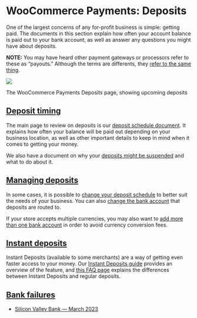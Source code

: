 # WooCommerce Payments: Deposits

One of the largest concerns of any for-profit business is simple: getting paid. The documents in this section explain how often your account balance is paid out to your bank account, as well as answer any questions you might have about deposits.

**NOTE:** You may have heard other payment gateways or processors refer to these as “payouts.” Although the terms are differents, they [refer to the same thing](https://woocommerce.com/document/payments/faq/deposits-and-payouts/).

![](https://woocommerce.com/wp-content/uploads/2022/10/Screenshot-taken-on-2022-10-28-at-18.10.44-UTC@2x.png)

The WooCommerce Payments Deposits page, showing upcoming deposits

## [Deposit timing](#deposit-timing)

The main page to review on deposits is our [deposit schedule document](https://woocommerce.com/document/payments/faq/deposit-schedule/). It explains how often your balance will be paid out depending on your business location, as well as other important details to keep in mind when it comes to getting your money.

We also have a document on why your [deposits might be suspended](https://woocommerce.com/document/payments/faq/deposits-suspended/) and what to do about it.

## [Managing deposits](#section-2)

In some cases, it is possible to [change your deposit schedule](https://woocommerce.com/document/payments/faq/how-do-i-change-my-deposit-schedule-with-woocommerce-payments/) to better suit the needs of your business. You can also [change the bank account](https://woocommerce.com/document/payments/faq/change-deposit-account/) that deposits are routed to.

If your store accepts multiple currencies, you may also want to [add more than one bank account](https://woocommerce.com/document/payments/currencies/multiple-deposit-currencies/) in order to avoid currency conversion fees.

## [Instant deposits](#instant-deposits)

Instant Deposits (available to some merchants) are a way of getting even faster access to your money. Our [Instant Deposits guide](https://woocommerce.com/document/payments/instant-deposits/) provides an overview of the feature, and [this FAQ page](https://woocommerce.com/document/payments/faq/scheduled-deposit-vs-instant-deposit/) explains the differences between Instant Deposits and regular deposits.

## [Bank failures](#bank-failures)

*   [Silicon Valley Bank — March 2023](https://woocommerce.com/document/woocommerce-payments/deposits/silicon-valley-bank-march-2023/)